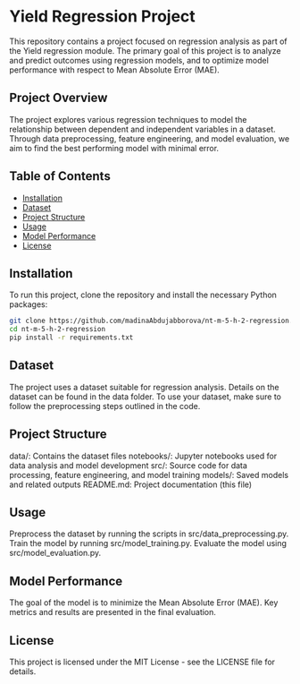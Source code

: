 # Yield Regression Project

This repository contains a project focused on regression analysis as part of the Yield regression module. The primary goal of this project is to analyze and predict outcomes using regression models, and to optimize model performance with respect to Mean Absolute Error (MAE).

## Project Overview

The project explores various regression techniques to model the relationship between dependent and independent variables in a dataset. Through data preprocessing, feature engineering, and model evaluation, we aim to find the best performing model with minimal error.

## Table of Contents

- [Installation](#installation)
- [Dataset](#dataset)
- [Project Structure](#project-structure)
- [Usage](#usage)
- [Model Performance](#model-performance)
- [License](#license)

## Installation

To run this project, clone the repository and install the necessary Python packages:

```bash
git clone https://github.com/madinaAbdujabborova/nt-m-5-h-2-regression.git
cd nt-m-5-h-2-regression
pip install -r requirements.txt
```
## Dataset
The project uses a dataset suitable for regression analysis. Details on the dataset can be found in the data folder. To use your dataset, make sure to follow the preprocessing steps outlined in the code.

## Project Structure
data/: Contains the dataset files
notebooks/: Jupyter notebooks used for data analysis and model development
src/: Source code for data processing, feature engineering, and model training
models/: Saved models and related outputs
README.md: Project documentation (this file)

## Usage
Preprocess the dataset by running the scripts in src/data_preprocessing.py.
Train the model by running src/model_training.py.
Evaluate the model using src/model_evaluation.py.

## Model Performance
The goal of the model is to minimize the Mean Absolute Error (MAE). Key metrics and results are presented in the final evaluation.

## License
This project is licensed under the MIT License - see the LICENSE file for details.

